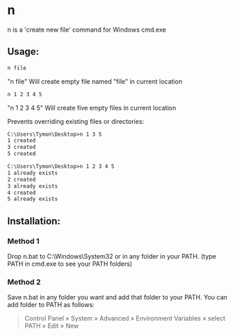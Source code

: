 # n
n is a 'create new file' command for Windows cmd.exe

## Usage:
```cmd
n file
```
"n file" Will create empty file named "file" in current location

```cmd
n 1 2 3 4 5
```
"n 1 2 3 4 5" Will create five empty files in current location

Prevents overriding existing files or directories:
```cmd
C:\Users\Tymon\Desktop>n 1 3 5
1 created
3 created
5 created

C:\Users\Tymon\Desktop>n 1 2 3 4 5
1 already exists
2 created
3 already exists
4 created
5 already exists
```

## Installation:
### Method 1
Drop n.bat to C:\Windows\System32
or in any folder in your PATH. (type PATH in cmd.exe to see your PATH folders)
### Method 2
Save n.bat in any folder you want and add that folder to your PATH.
You can add folder to PATH as follows:
>Control Panel » System » Advanced » Environment Variables » select PATH » Edit » New
